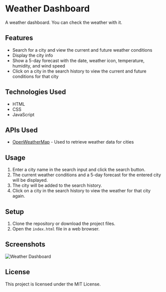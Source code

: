 # Weather Dashboard

A weather dashboard. You can check the weather with it.

## Features

- Search for a city and view the current and future weather conditions
- Display the city info
- Show a 5-day forecast with the date, weather icon, temperature, humidity, and wind speed
- Click on a city in the search history to view the current and future conditions for that city

## Technologies Used

- HTML
- CSS
- JavaScript

## APIs Used

- [OpenWeatherMap](https://openweathermap.org/) - Used to retrieve weather data for cities

## Usage

1. Enter a city name in the search input and click the search button.
2. The current weather conditions and a 5-day forecast for the entered city will be displayed.
3. The city will be added to the search history.
4. Click on a city in the search history to view the weather for that city again.

## Setup

1. Clone the repository or download the project files.
2. Open the `index.html` file in a web browser.

## Screenshots

![Weather Dashboard](screenshots/weather-dashboard.png)

## License

This project is licensed under the MIT License.

